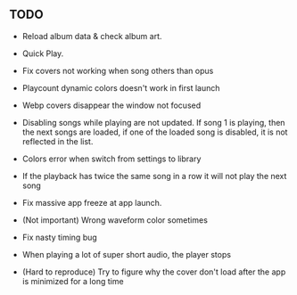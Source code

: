 ## TODO
* Reload album data & check album art.
* Quick Play.

* Fix covers not working when song others than opus

* Playcount dynamic colors doesn't work in first launch

* Webp covers disappear the window not focused

* Disabling songs while playing are not updated. If song 1 is playing, then the next songs are loaded, if one of the loaded song is disabled, it is not reflected in the list.

* Colors error when switch from settings to library
* If the playback has twice the same song in a row it will not play the next song

* Fix massive app freeze at app launch.

* (Not important) Wrong waveform color sometimes

* Fix nasty timing bug

* When playing a lot of super short audio, the player stops

* (Hard to reproduce) Try to figure why the cover don't load after the app is minimized for a long time